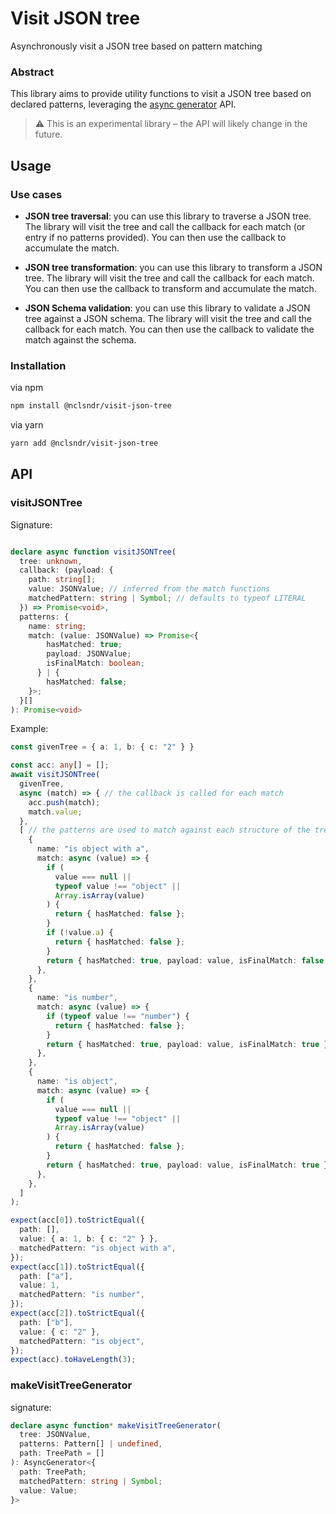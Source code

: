# Visit JSON tree

Asynchronously visit a JSON tree based on pattern matching

### Abstract

This library aims to provide utility functions to visit a JSON tree based on declared patterns, leveraging the [async generator](https://developer.mozilla.org/en-US/docs/Web/JavaScript/Reference/Global_Objects/AsyncGenerator) API.

> ⚠️ This is an experimental library – the API will likely change in the future.

## Usage

### Use cases

- **JSON tree traversal**: you can use this library to traverse a JSON tree. The library will visit the tree and call the callback for each match (or entry if no patterns provided). You can then use the callback to accumulate the match.

- **JSON tree transformation**: you can use this library to transform a JSON tree. The library will visit the tree and call the callback for each match. You can then use the callback to transform and accumulate the match.

- **JSON Schema validation**: you can use this library to validate a JSON tree against a JSON schema. The library will visit the tree and call the callback for each match. You can then use the callback to validate the match against the schema.

### Installation

via npm
```bash
npm install @nclsndr/visit-json-tree
```
via yarn
```bash
yarn add @nclsndr/visit-json-tree
```


## API

### visitJSONTree

Signature:

```typescript

declare async function visitJSONTree(
  tree: unknown,
  callback: (payload: {
    path: string[];
    value: JSONValue; // inferred from the match functions
    matchedPattern: string | Symbol; // defaults to typeof LITERAL
  }) => Promise<void>,
  patterns: {
    name: string;
    match: (value: JSONValue) => Promise<{
        hasMatched: true;
        payload: JSONValue;
        isFinalMatch: boolean;
      } | {
        hasMatched: false;
    }>;
  }[]
): Promise<void>
```

Example:

```typescript
const givenTree = { a: 1, b: { c: "2" } }

const acc: any[] = [];
await visitJSONTree(
  givenTree,
  async (match) => { // the callback is called for each match
    acc.push(match);
    match.value;
  },
  [ // the patterns are used to match against each structure of the tree
    {
      name: "is object with a",
      match: async (value) => {
        if (
          value === null ||
          typeof value !== "object" ||
          Array.isArray(value)
        ) {
          return { hasMatched: false };
        }
        if (!value.a) {
          return { hasMatched: false };
        }
        return { hasMatched: true, payload: value, isFinalMatch: false };
      },
    },
    {
      name: "is number",
      match: async (value) => {
        if (typeof value !== "number") {
          return { hasMatched: false };
        }
        return { hasMatched: true, payload: value, isFinalMatch: true };
      },
    },
    {
      name: "is object",
      match: async (value) => {
        if (
          value === null ||
          typeof value !== "object" ||
          Array.isArray(value)
        ) {
          return { hasMatched: false };
        }
        return { hasMatched: true, payload: value, isFinalMatch: true };
      },
    },
  ]
);

expect(acc[0]).toStrictEqual({
  path: [],
  value: { a: 1, b: { c: "2" } },
  matchedPattern: "is object with a",
});
expect(acc[1]).toStrictEqual({
  path: ["a"],
  value: 1,
  matchedPattern: "is number",
});
expect(acc[2]).toStrictEqual({
  path: ["b"],
  value: { c: "2" },
  matchedPattern: "is object",
});
expect(acc).toHaveLength(3);
```

### makeVisitTreeGenerator

signature:

```typescript
declare async function* makeVisitTreeGenerator(
  tree: JSONValue,
  patterns: Pattern[] | undefined,
  path: TreePath = []
): AsyncGenerator<{
  path: TreePath;
  matchedPattern: string | Symbol;
  value: Value;
}>
```
